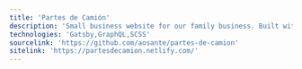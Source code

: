 ```yaml
---
title: 'Partes de Camión'
description: 'Small business website for our family business. Built with Gatsby, React Bootstrap, and i18n'
technologies: 'Gatsby,GraphQL,SCSS'
sourcelink: 'https://github.com/aosante/partes-de-camion'
sitelink: 'https://partesdecamion.netlify.com/'
---
```

